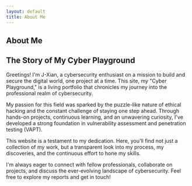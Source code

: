 ```yaml
---
layout: default
title: About Me
---
```


## About Me
## The Story of My Cyber Playground
Greetings! I'm J-Xian, a cybersecurity enthusiast on a mission to build and secure the digital world, one project at a time. This site, my "Cyber Playground," is a living portfolio that chronicles my journey into the professional realm of cybersecurity.

My passion for this field was sparked by the puzzle-like nature of ethical hacking and the constant challenge of staying one step ahead. Through hands-on projects, continuous learning, and an unwavering curiosity, I've developed a strong foundation in vulnerability assessment and penetration testing (VAPT).

This website is a testament to my dedication. Here, you'll find not just a collection of my work, but a transparent look into my process, my discoveries, and the continuous effort to hone my skills.

I'm always eager to connect with fellow professionals, collaborate on projects, and discuss the ever-evolving landscape of cybersecurity. Feel free to explore my reports and get in touch!
